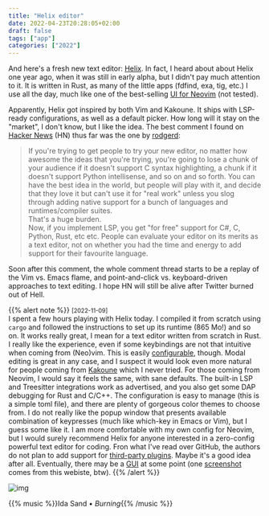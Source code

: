 ```yaml
---
title: "Helix editor"
date: 2022-04-23T20:28:05+02:00
draft: false
tags: ["app"]
categories: ["2022"]
---
```


And here's a fresh new text editor: [Helix]. In fact, I heard about about Helix one year ago, when it was still in early alpha, but I didn't pay much attention to it. It is written in Rust, as many of the little apps (fdfind, exa, tig, etc.) I use all the day, much like one of the best-selling [UI for Neovim] (not tested).

Apparently, Helix got inspired by both Vim and Kakoune. It ships with LSP-ready configurations, as well as a default picker. How long will it stay on the "market", I don't know, but I like the idea. The best comment I found on [Hacker News] (HN) thus far was the one by [rodgerd]:

> If you're trying to get people to try your new editor, no matter how awesome the ideas that you're trying, you're going to lose a chunk of your audience if it doesn't support C syntax highlighting, a chunk if it doesn't support Python intellisense, and so on and so forth. You can have the best idea in the world, but people will play with it, and decide that they love it but can't use it for "real work" unless you slog through adding native support for a bunch of languages and runtimes/compiler suites.<br>
> That's a huge burden.<br>
> Now, if you implement LSP, you get "for free" support for C#, C, Python, Rust, etc etc. People can evaluate your editor on its merits as a text editor, not on whether you had the time and energy to add support for their favourite language.<br>

Soon after this comment, the whole comment thread starts to be a replay of the Vim vs. Emacs flame, and point-and-click vs. keyboard-driven approaches to text editing. I hope HN will still be alive after Twitter burned out of Hell.

{{% alert note %}}
<small>[2022-11-09]</small><br>
I spent a few hours playing with Helix today. I compiled it from scratch using `cargo` and followed the instructions to set up its runtime (865 Mo!) and so on. It works really great, I mean for a text editor written from scratch in Rust. I really like the experience, even if some keybindings are not that intuitive when coming from (Neo)vim. This is easily [configurable](https://raw.githubusercontent.com/LGUG2Z/helix-vim/master/config.toml), though. Modal editing is great in any case, and I suspect it would look even more natural for people coming from [Kakoune](https://kakoune.org/) which I never tried. For those coming from Neovim, I would say it feels the same, with sane defaults. The built-in LSP and Treesitter integrations work as advertised, and you also get some DAP debugging for Rust and C/C++. The configuration is easy to manage (this is a simple toml file), and there are plenty of gorgeous color themes to choose from. I do not really like the popup window that presents available combination of keypresses (much like which-key in Emacs or Vim), but I guess some like it. I am more comfortable with my own config for Neovim, but I would surely recommend Helix for anyone interested in a zero-config powerful text editor for coding. Fron what I've read over GitHub, the authors do not plan to add support for [third-party plugins](https://github.com/helix-editor/helix/discussions/3806). Maybe it's a good idea after all. Eventually, there may be a [GUI](https://github.com/helix-editor/helix/issues/39) at some point (one [screenshot](https://github.com/helix-editor/helix/issues/39#issuecomment-868931992) comes from this webiste, btw).
{{% /alert %}}

![img](/img/2022-11-09-21-24-33.png)

{{% music %}}Ida Sand • _Burning_{{% /music %}}

[helix]: https://helix-editor.com/
[ui for neovim]: https://neovide.dev/
[hacker news]: https://news.ycombinator.com/item?id=27358479
[rodgerd]: https://news.ycombinator.com/user?id=rodgerd
